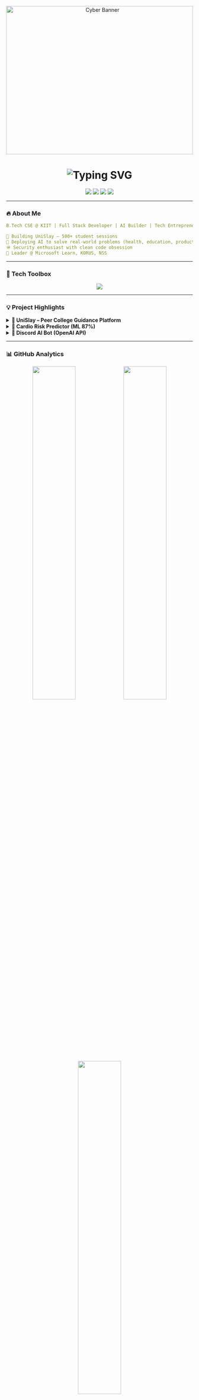 <!-- CYBER HEADER BANNER -->
<p align="center">
  <img src="https://i.ibb.co/vQ7pXFt/hacker-banner-dark.gif" width="100%" height="400px" alt="Cyber Banner"/>
</p>

<!-- ANIMATED INTRO -->
<h1 align="center">
  <img src="https://readme-typing-svg.demolab.com?font=Fira+Code&size=28&duration=2000&pause=1000&center=true&vCenter=true&width=750&lines=Hi+I'm+Saksham+Verma+%F0%9F%91%A8%E2%80%8D%F0%9F%92%BB;Full+Stack+Dev+%7C+AI+Builder+%7C+Tech+Entrepreneur;Let's+build+something+amazing+!" alt="Typing SVG" />
</h1>

<!-- SOCIAL BADGES -->
<p align="center">
  <a href="https://www.linkedin.com/in/saksham-verma-4667b1244/"><img src="https://img.shields.io/badge/LinkedIn-blue?logo=linkedin&style=for-the-badge"/></a>
  <a href="mailto:sakshamverma868@gmail.com"><img src="https://img.shields.io/badge/Gmail-EA4335?logo=gmail&style=for-the-badge"/></a>
  <a href="https://twitter.com/theleftyonee"><img src="https://img.shields.io/badge/Twitter-1DA1F2?logo=twitter&style=for-the-badge"/></a>
  <a href="https://unislay.com"><img src="https://img.shields.io/badge/Founder-UniSlay-FFCE00?style=for-the-badge"/></a>
</p>

---

### 🔥 About Me

```yaml
B.Tech CSE @ KIIT | Full Stack Developer | AI Builder | Tech Entrepreneur

🚀 Building UniSlay – 500+ student sessions
🧠 Deploying AI to solve real-world problems (health, education, productivity)
🪖 Security enthusiast with clean code obsession
🌟 Leader @ Microsoft Learn, KORUS, NSS
```

---

### 🦀 Tech Toolbox

<p align="center">
  <img src="https://skillicons.dev/icons?i=python,cpp,ts,js,java,react,nodejs,vercel,docker,git,aws,linux,figma,vscode,firebase,postgresql,tensorflow,pytorch"/>
</p>

---

### 💡 Project Highlights

<details>
  <summary><b>🧠 UniSlay – Peer College Guidance Platform</b></summary>
  ✨ Matchmaking platform for high schoolers & verified mentors.
  - Tech: React.js, Node.js, Firebase
  - Features: Booking Engine, Chat, Feedback Loop
  - ⬇️ https://unislay.com
</details>

<details>
  <summary><b>💓 Cardio Risk Predictor (ML 87%)</b></summary>
  ⚕️ Health AI using Scikit-learn.
  - Real-time risk score on patient inputs.
  - ⬇️ https://github.com/theleftyonee/Cardio-Vascular-Disease-Detection
</details>

<details>
  <summary><b>🤖 Discord AI Bot (OpenAI API)</b></summary>
  💬 Enhances community with automated responses + moderation.
  - Python + GPT-based summaries, Q&A.
  - ⬇️ https://github.com/theleftyonee/Discord-Bot-Using-Python
</details>

---

### 📊 GitHub Analytics
<p align="center">
  <img src="https://github-readme-stats.vercel.app/api?username=theleftyonee&show_icons=true&theme=tokyonight&hide_border=true" width="48%"/>
  <img src="https://streak-stats.demolab.com?user=theleftyonee&theme=tokyonight&hide_border=true" width="48%"/>
  <img src="https://github-readme-stats.vercel.app/api/top-langs/?username=theleftyonee&layout=compact&theme=tokyonight&hide_border=true" width="48%"/>
</p>

---

### 🏆 Leadership & Achievements
- 🎓 Microsoft Learn Student Ambassador (2024–2025)
- 👥 KORUS KIIT – Assistant Coordinator
- ❤️ NSS KIIT Volunteer – Educational outreach
- 📓 Certified in:
  - Oracle Generative AI
  - IBM Cybersecurity Analyst
  - LBS: Business for Good

---

### 📢 Reach Me Online
<p align="center">
  <a href="https://twitter.com/theleftyonee"><img src="https://img.icons8.com/color/48/twitter--v1.png" width="30"/></a>
  <a href="https://instagram.com/theleftyonee"><img src="https://img.icons8.com/fluency/48/instagram-new.png" width="30"/></a>
  <a href="https://github.com/theleftyonee"><img src="https://img.icons8.com/ios-filled/50/github.png" width="30"/></a>
</p>

---

### 🤣 Dev Humor

![Jokes Card](https://readme-jokes.vercel.app/api?theme=dark)

---

<p align="center">
  <img src="https://capsule-render.vercel.app/api?type=waving&color=gradient&height=120&section=footer"/>
</p>
